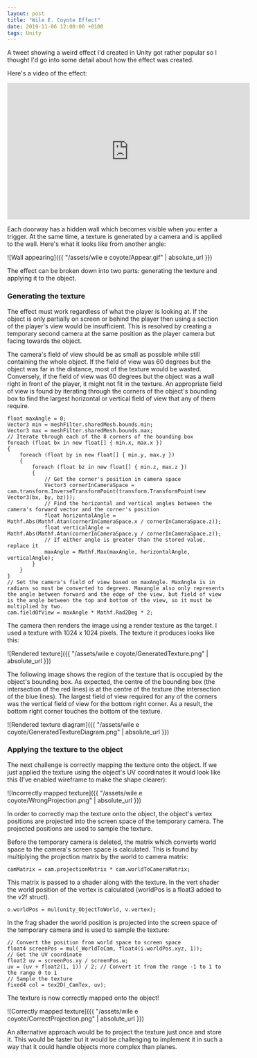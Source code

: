 ```yaml
---
layout: post
title: "Wile E. Coyote Effect"
date: 2019-11-06 12:00:00 +0100
tags: Unity
---
```

A tweet showing a weird effect I'd created in Unity got rather popular so I thought I'd go into some detail about how the effect was created.

Here's a video of the effect:

<iframe width="560" height="315" src="https://www.youtube.com/embed/Z_RQenPprUc" frameborder="0" allow="accelerometer; autoplay; encrypted-media; gyroscope; picture-in-picture" allowfullscreen></iframe>

Each doorway has a hidden wall which becomes visible when you enter a trigger. At the same time, a texture is generated by a camera and is applied to the wall. Here's what it looks like from another angle:

![Wall appearing]({{ "/assets/wile e coyote/Appear.gif" | absolute_url }})

The effect can be broken down into two parts: generating the texture and applying it to the object.

### Generating the texture
The effect must work regardless of what the player is looking at. If the object is only partially on screen or behind the player then using a section of the player's view would be insufficient. This is resolved by creating a temporary second camera at the same position as the player camera but facing towards the object.

The camera's field of view should be as small as possible while still containing the whole object. If the field of view was 60 degrees but the object was far in the distance, most of the texture would be wasted. Conversely, if the field of view was 60 degrees but the object was a wall right in front of the player, it might not fit in the texture. An appropriate field of view is found by iterating through the corners of the object's bounding box to find the largest horizontal or vertical field of view that any of them require.

    float maxAngle = 0;
    Vector3 min = meshFilter.sharedMesh.bounds.min;
    Vector3 max = meshFilter.sharedMesh.bounds.max;
    // Iterate through each of the 8 corners of the bounding box
    foreach (float bx in new float[] { min.x, max.x })
    {
        foreach (float by in new float[] { min.y, max.y })
        {
            foreach (float bz in new float[] { min.z, max.z })
            {
                // Get the corner's position in camera space
                Vector3 cornerInCameraSpace = cam.transform.InverseTransformPoint(transform.TransformPoint(new Vector3(bx, by, bz)));
                // Find the horizontal and vertical angles between the camera's forward vector and the corner's position
                float horizontalAngle = Mathf.Abs(Mathf.Atan(cornerInCameraSpace.x / cornerInCameraSpace.z));
                float verticalAngle = Mathf.Abs(Mathf.Atan(cornerInCameraSpace.y / cornerInCameraSpace.z));
                // If either angle is greater than the stored value, replace it
                maxAngle = Mathf.Max(maxAngle, horizontalAngle, verticalAngle);
            }
        }
    }
    // Set the camera's field of view based on maxAngle. MaxAngle is in radians so must be converted to degrees. Maxangle also only represents the angle between forward and the edge of the view, but field of view is the angle between the top and bottom of the view, so it must be multiplied by two.
    cam.fieldOfView = maxAngle * Mathf.Rad2Deg * 2;

The camera then renders the image using a render texture as the target. I used a texture with 1024 x 1024 pixels. The texture it produces looks like this:

![Rendered texture]({{ "/assets/wile e coyote/GeneratedTexture.png" | absolute_url }})

The following image shows the region of the texture that is occupied by the object's bounding box. As expected, the centre of the bounding box (the intersection of the red lines) is at the centre of the texture (the intersection of the blue lines). The largest field of view required for any of the corners was the vertical field of view for the bottom right corner. As a result, the bottom right corner touches the bottom of the texture.

![Rendered texture diagram]({{ "/assets/wile e coyote/GeneratedTextureDiagram.png" | absolute_url }})

### Applying the texture to the object
The next challenge is correctly mapping the texture onto the object. If we just applied the texture using the object's UV coordinates it would look like this (I've enabled wireframe to make the shape clearer):

![Incorrectly mapped texture]({{ "/assets/wile e coyote/WrongProjection.png" | absolute_url }})

In order to correctly map the texture onto the object, the object's vertex positions are projected into the screen space of the temporary camera. The projected positions are used to sample the texture.

Before the temporary camera is deleted, the matrix which converts world space to the camera's screen space is calculated. This is found by multiplying the projection matrix by the world to camera matrix:

    camMatrix = cam.projectionMatrix * cam.worldToCameraMatrix;

This matrix is passed to a shader along with the texture. In the vert shader the world position of the vertex is calculated (worldPos is a float3 added to the v2f struct).

	o.worldPos = mul(unity_ObjectToWorld, v.vertex);

In the frag shader the world position is projected into the screen space of the temporary camera and is used to sample the texture:

    // Convert the position from world space to screen space
    float4 screenPos = mul(_WorldToCam, float4(i.worldPos.xyz, 1));
    // Get the UV coordinate
    float2 uv = screenPos.xy / screenPos.w;
    uv = (uv + float2(1, 1)) / 2; // Convert it from the range -1 to 1 to the range 0 to 1
    // Sample the texture
    fixed4 col = tex2D(_CamTex, uv);

The texture is now correctly mapped onto the object!

![Correctly mapped texture]({{ "/assets/wile e coyote/CorrectProjection.png" | absolute_url }})

An alternative approach would be to project the texture just once and store it. This would be faster but it would be challenging to implement it in such a way that it could handle objects more complex than planes.